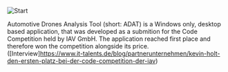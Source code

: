 ![Start](https://user-images.githubusercontent.com/49918134/91304500-dce97c80-e7a9-11ea-97fb-88cfe2390f91.jpg)

Automotive Drones Analysis Tool (short: ADAT) is a Windows only, desktop based application, that was developed as a submition for the Code Competition held by IAV GmbH. The application reached first place and therefore won the competition alongside its price. ([Interview]https://www.it-talents.de/blog/partnerunternehmen/kevin-holt-den-ersten-platz-bei-der-code-competition-der-iav)
